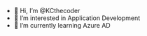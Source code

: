 - 👋 Hi, I’m @KCthecoder
- 👀 I’m interested in Application Development
- 🌱 I’m currently learning Azure AD

<!---
KCthecoder/KCthecoder is a ✨ special ✨ repository because its `README.md` (this file) appears on your GitHub profile.
You can click the Preview link to take a look at your changes.
--->
